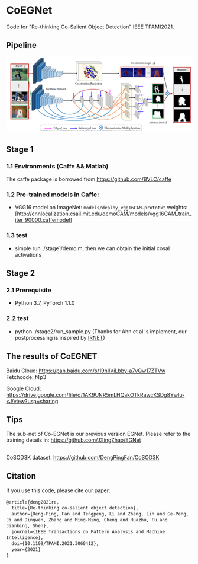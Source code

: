 # CoEGNet
Code for "Re-thinking Co-Salient Object Detection" IEEE TPAMI2021.
## Pipeline
![pipeline](https://github.com/DengPingFan/CoEGNet/blob/master/stage2/figure/pipeline.png)
## Stage 1
### 1.1 Environments (Caffe && Matlab)
The caffe package is borrowed from https://github.com/BVLC/caffe
### 1.2 Pre-trained models in Caffe:
* VGG16 model on ImageNet: ```models/deploy_vgg16CAM.prototxt``` weights:[http://cnnlocalization.csail.mit.edu/demoCAM/models/vgg16CAM_train_iter_90000.caffemodel]
### 1.3 test
* simple run ./stage1/demo.m, then we can obtain the initial cosal activations
## Stage 2
### 2.1 Prerequisite
* Python 3.7, PyTorch 1.1.0
### 2.2 test
* python ./stage2/run_sample.py (Thanks for Ahn et al.'s implement, our postprocessing is inspired by [IRNET](https://github.com/jiwoon-ahn/irn))

## The results of CoEGNET 
Baidu Cloud: https://pan.baidu.com/s/19hIlViLbby-a7vQw17ZTVw Fetchcode: f4p3

Google Cloud: https://drive.google.com/file/d/1AK9UNR5mLHQakOTkRawcKSDg8YwIu-xJ/view?usp=sharing

## Tips
The sub-net of Co-EGNet is our previous version EGNet. Please refer to the training details in: https://github.com/JXingZhao/EGNet

##
CoSOD3K dataset: https://github.com/DengPingFan/CoSOD3K
## Citation
If you use this code, please cite our paper:
```
@article{deng2021re,
  title={Re-thinking co-salient object detection},
  author={Deng-Ping, Fan and Tengpeng, Li and Zheng, Lin and Ge-Peng, Ji and Dingwen, Zhang and Ming-Ming, Cheng and Huazhu, Fu and Jianbing, Shen},
  journal={IEEE Transactions on Pattern Analysis and Machine Intelligence},
  doi={10.1109/TPAMI.2021.3060412}, 
  year={2021}
}

```


